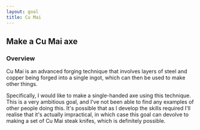 ```yaml
---
layout: goal
title: Cu Mai
---
```


## Make a Cu Mai axe

### Overview

Cu Mai is an advanced forging technique that involves layers of steel and copper
being forged into a single ingot, which can then be used to make other things.

Specifically, I would like to make a single-handed axe using this technique.
This is a very ambitious goal, and I've not been able to find any examples of
other people doing this. It's possible that as I develop the skills required
I'll realise that it's actually impractical, in which case this goal can devolve
to making a set of Cu Mai steak knifes, which is definitely possible.
